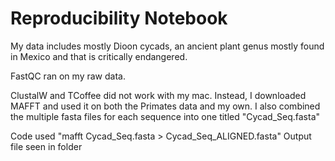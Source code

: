 # Reproducibility Notebook 
My data includes mostly Dioon cycads, an ancient plant genus mostly
found in Mexico and that is critically endangered.

FastQC ran on my raw data.

ClustalW and TCoffee did not work with my mac. Instead, I downloaded MAFFT
and used it on both the Primates data and my own. I also combined the
multiple fasta files for each sequence into one titled "Cycad_Seq.fasta"

Code used "mafft Cycad_Seq.fasta > Cycad_Seq_ALIGNED.fasta"
Output file seen in folder